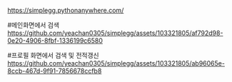 https://simplegg.pythonanywhere.com/

#메인화면에서 검색
https://github.com/yeachan0305/simplegg/assets/103321805/af792d98-0e20-4906-8fbf-1336199c6580


#프로필 화면에서 검색 및 전적갱신
https://github.com/yeachan0305/simplegg/assets/103321805/ab96065e-8ccb-467d-9f91-7856678ccfb8

